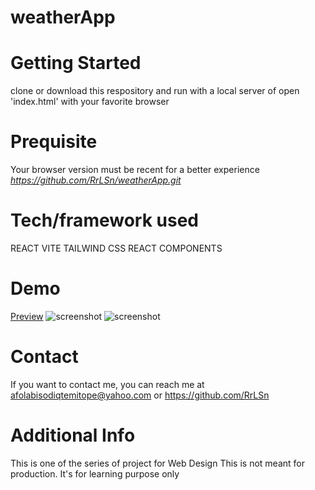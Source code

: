 # weatherApp

# Getting Started
clone or download this respository and run with a local server of open 'index.html' with your favorite browser

# Prequisite
Your browser version must be recent for a better experience *https://github.com/RrLSn/weatherApp.git*

# Tech/framework used
REACT VITE 
TAILWIND CSS
REACT
COMPONENTS

# Demo
[Preview](https://creative-clafoutis-d84b91.netlify.app)
![screenshot](/public/Media/Screenshot%201.png)
![screenshot](/public/Media/Screenshot%202.png)

# Contact
If you want to contact me, you can reach me at
afolabisodiqtemitope@yahoo.com or
https://github.com/RrLSn

# Additional Info
This is one of the series of project for Web Design
This is not meant for production. It's for learning purpose only
